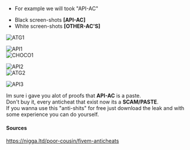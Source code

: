 

- For example we will took "API-AC"

* Black screen-shots **[API-AC]**
* White screen-shots **[OTHER-AC'S]**

![ATG1](https://i.imgur.com/uoTCMFl.png)

![API1](https://i.imgur.com/vNhShHl.png)
<br>
![CHOCO1](https://i.imgur.com/7JVQYuQ.png)

![API2](https://i.imgur.com/yHEenTo.png)
<br>
![ATG2](https://i.imgur.com/FHJe04l.png)

![API3](https://i.imgur.com/vope7RN.png)


Im sure i gave you alot of proofs that **API-AC** is a paste.<br>
Don't buy it, every anticheat that exist now its a **SCAM/PASTE**.<br>
If you wanna use this "anti-shits" for free just download the leak and with some experience you can do yourself.

#### Sources

https://nigga.ltd/poor-cousin/fivem-anticheats

